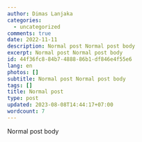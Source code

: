 ```yaml
---
author: Dimas Lanjaka
categories:
  - uncategorized
comments: true
date: 2022-11-11
description: Normal post Normal post body
excerpt: Normal post Normal post body
id: 44f36fc8-84b7-4888-86b1-df846e4f55e6
lang: en
photos: []
subtitle: Normal post Normal post body
tags: []
title: Normal post
type: post
updated: 2023-08-08T14:44:17+07:00
wordcount: 7
---
```


Normal post body

